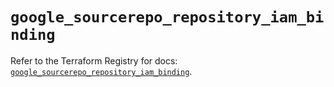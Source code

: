 # `google_sourcerepo_repository_iam_binding`

Refer to the Terraform Registry for docs: [`google_sourcerepo_repository_iam_binding`](https://registry.terraform.io/providers/hashicorp/google-beta/6.49.1/docs/resources/google_sourcerepo_repository_iam_binding).
